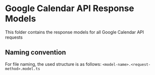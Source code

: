 # Google Calendar API Response Models

This folder contains the response models for all Google Calendar API requests

## Naming convention

For file naming, the used structure is as follows: 
`<model-name>.<request-method>.model.ts`
